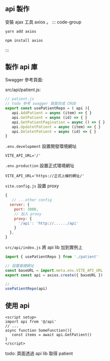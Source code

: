 <!-- ## API 集中管理
在純前端專案中，API（應用程式介面）的集中管理非常重要，主要有以下幾個原因：

   ::: info  1. 程式碼組織與可維護性
   當一個專案中需要調用多個不同的API時，將這些API的調用邏輯分散在各個元件或模組中會導致程式碼雜亂且難以維護。通過集中管理API，可以將所有的API請求邏輯集中在一個地方，使得程式碼結構更加清晰，易於維護和修改。  
   :::
   ::: info  2. 複用性 
   在大型前端專案中，可能會有多個元件或頁面需要調用相同的API。如果每個元件都獨自處理API請求，會導致重複的程式碼，增加了開發和維護的工作量。通過集中管理API，可以提高程式碼的複用性，減少重複程式碼的存在。
   :::
   ::: info  3. 易於管理請求和錯誤 
   在一個地方處理所有的API的請求和回應，從而更好地管理請求的生命週期，包括請求前的預處理、請求中的攔截和錯誤處理。這樣做可以使錯誤處理更加一致和容易調試，同時也可以更好地記錄和監控API請求。
   :::
   ::: info  4. 便於切換API來源 
   在開發過程中，可能需要在不同的環境（開發、測試、生產）切換API的來源。如果API調用邏輯分散在各個元件中，切換API來源會變得非常繁瑣。而集中管理API可以輕鬆地在一個地方修改API的基礎URL或配置，從而實現切換API來源的目的。
   :::

使用設計模式來輔助實現集中管理API：
   ::: info Singleton（單例模式）
   可以使用單例模式確保整個應用程式只有一個API管理實例。這樣做可以確保所有元件都使用相同的API管理物件，避免不同實例之間的資料不一致和衝突。
   :::
   ::: info Facade（外觀模式）
   API管理可以被視為一個外觀模式，它為前端提供了一個簡單易用的介面，屏蔽了底層API請求的複雜性。通過外觀模式，我們可以隱藏API請求的具體實現細節，提供一個更高級別的介面供元件使用。
   :::
   ::: info Proxy（代理模式）
   可以使用代理模式來攔截和處理API請求。通過代理模式，我們可以在請求發送前後執行一些額外的邏輯，比如添加認證資訊、統一處理錯誤等。
   :::
   ::: info Observer（觀察者模式）
   可以使用觀察者模式實現API請求的監聽和通知機制。當API請求完成時，觀察者模式可以通知所有訂閱者，從而實現在不同元件之間傳遞請求結果。
   ::: -->

## api 製作
安裝 ajax 工具 axios 。
::: code-group
```bash [yarn]
yarn add axios
```
```bash [npm]
npm install axios
```
:::

## 製作 api 庫
Swagger 參考頁面: <span id="swaggerUrl"></span>

src/api/patient.js:
```js
// patient.js
// todo 參考 swagger 頁面完成 CRUD
export const usePatientRepo = ( api ){
   api.AddPatient = async (item) => { }
   api.GetPatient = async (id) => { }
   api.GetPatientPagination = async () => { }
   api.UpdatetPatient = async (item) => { }
   api.DeletetPatient = async (id) => { }
}
```

`.env.development` 設置開發環境網址
```
VITE_API_URL='/'
```

`.env.production` 設置正式環境網址
```
VITE_API_URL='https://正式上線的網址/'
```

`vite.config.js` 設置 proxy
```js
{
   // ...other config
  server: {
    port: 3000,
    // 加入 proxy
    proxy: {
      '/api': 'http://....../api'
    }
  },
}
```

`src/api/index.js` 將 api lib 加到實例上
```js
import { usePatientRepo } from './patient'

// 設置基礎網址
const baseURL = import.meta.env.VITE_API_URL
export const api = axios.create({ baseURL })

// ...
usePatientRepo(api)
```

## 使用 api
```vue
<script setup>
import api from '@/api'
// ...
async function SomeFunction(){
   const items = await api.GetPatient()
}
</script>
```
todo: 頁面透過 api lib 取得 patient

<script setup>
import crypto from 'crypto-js'
import { computed, watchEffect, onMounted, onUnmounted } from 'vue'
import { useSecret } from '@/store.js'
const secret = useSecret()

const watchers = []
const addScrete = (id, encrypted, template) => {
   watchers.push(watchEffect(()=>{
      const content = crypto.AES.decrypt(encrypted, secret.value).toString(crypto.enc.Utf8)
      const decrypted = !!content && content.length > 0 
      const innerHtml = decrypted ? template(content) : `請輸入正確的密鑰`
      document.getElementById(id).innerHTML = innerHtml
   }))
}
onMounted(()=>{
   addScrete(
      'swaggerUrl',
      `U2FsdGVkX19acBlVi5NSLDf1Cf4EQN2rn0mxxH259T0Ct8pCtBy5+oJoTnaZh///USnP6iPN1ltMasgR80eZBg==`,
      (d)=>`<a href="${d}" target="_blank" rel="noreferrer">swagger 參考網址</a>`
   )
})
onUnmounted(()=>{
   watchers.forEach(w=> w())
})
</script>